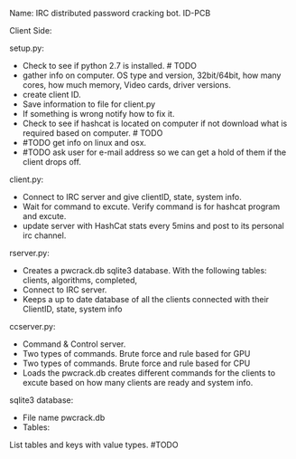 Name: IRC distributed password cracking bot. ID-PCB

Client Side:

setup.py: 

* Check to see if python 2.7 is installed. # TODO
* gather info on computer. OS type and version, 32bit/64bit, how many cores, how much memory, Video cards, driver versions. 
* create client ID. 
* Save information to file for client.py
* If something is wrong notify how to fix it. 
* Check to see if hashcat is located on computer if not download what is required based on computer. # TODO
* #TODO get info on linux and osx.
* #TODO ask user for e-mail address so we can get a hold of them if the client drops off.


client.py:

* Connect to IRC server and give clientID, state, system info.
* Wait for command to excute. Verify command is for hashcat program and excute. 
* update server with HashCat stats every 5mins and post to its personal irc channel.



rserver.py:

* Creates a pwcrack.db sqlite3 database. With the following tables: clients, algorithms, completed, 
* Connect to IRC server. 
* Keeps a up to date database of all the clients connected with their ClientID, state, system info

ccserver.py:

* Command & Control server.
* Two types of commands. Brute force and rule based for GPU
* Two types of commands. Brute force and rule based for CPU
* Loads the pwcrack.db creates different commands for the clients to excute based on how many clients are ready and system info.


sqlite3 database: 

* File name pwcrack.db
* Tables:

List tables and keys with value types. #TODO 
